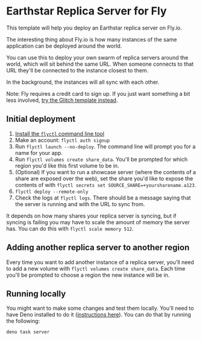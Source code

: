 # Earthstar Replica Server for Fly

This template will help you deploy an Earthstar replica server on Fly.io.

The interesting thing about Fly.io is how many instances of the same application
can be deployed around the world.

You can use this to deploy your own swarm of replica servers around the world,
which will sit behind the same URL. When someone connects to that URL they'll be
connected to the instance closest to them.

In the background, the instances will all sync with each other.

Note: Fly requires a credit card to sign up. If you just want something a bit
less involved,
[try the Glitch template instead](https://github.com/earthstar-project/replica-server-glitch).

## Initial deployment

1. [Install the `flyctl` command line tool](https://fly.io/docs/getting-started/installing-flyctl/)
2. Make an account: `flyctl auth signup`
3. Run `flyctl launch --no-deploy`. The command line will prompt you for a name
   for your app.
4. Run `flyctl volumes create share_data`. You'll be prompted for which region
   you'd like this first volume to be in.
5. (Optional) If you want to run a showcase server (where the contents of a
   share are exposed over the web), set the share you'd like to expose the
   contents of with `flyctl secrets set SOURCE_SHARE=+yoursharename.a123`.
6. `flyctl deploy --remote-only`
7. Check the logs at `flyctl logs`. There should be a message saying that the
   server is running and with the URL to sync from.

It depends on how many shares your replica server is syncing, but if syncing is
failing you may have to scale the amount of memory the server has. You can do
this with `flyctl scale memory 512`.

## Adding another replica server to another region

Every time you want to add another instance of a replica server, you'll need to
add a new volume with `flyctl volumes create share_data`. Each time you'll be
prompted to choose a region the new instance will be in.

## Running locally

You might want to make some changes and test them locally. You'll need to have
Deno installed to do it
([instructions here](https://deno.land/manual/getting_started/installation)).
You can do that by running the following:

```
deno task server
```
